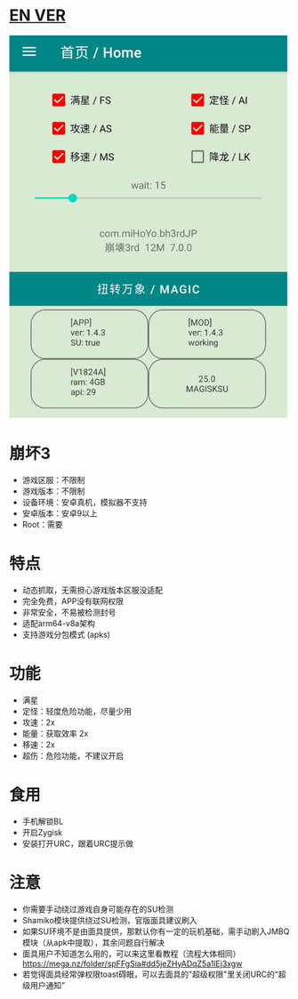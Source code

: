 # [EN VER](README_en.md)  
  
<img src="img/1.png" width="500px">


# 崩坏3
* 游戏区服：不限制
* 游戏版本：不限制
* 设备环境：安卓真机，模拟器不支持
* 安卓版本：安卓9以上
* Root：需要

# 特点
* 动态抓取，无需担心游戏版本区服没适配
* 完全免费，APP没有联网权限
* 非常安全，不易被检测封号
* 适配arm64-v8a架构
* 支持游戏分包模式 (apks)

# 功能
* 满星
* 定怪：轻度危险功能，尽量少用
* 攻速：2x
* 能量：获取效率 2x
* 移速：2x
* 超伤：危险功能，不建议开启

# 食用
* 手机解锁BL
* 开启Zygisk
* 安装打开URC，跟着URC提示做


# 注意
* 你需要手动绕过游戏自身可能存在的SU检测
* Shamiko模块提供绕过SU检测，官版面具建议刷入
* 如果SU环境不是由面具提供，那默认你有一定的玩机基础，需手动刷入JMBQ模块（从apk中提取），其余问题自行解决
* 面具用户不知道怎么用的，可以来这里看教程（流程大体相同）https://mega.nz/folder/spFFgSia#dd5jeZHyADqZ5a1lEj3xgw
* 若觉得面具经常弹权限toast碍眼，可以去面具的"超级权限"里关闭URC的“超级用户通知”

